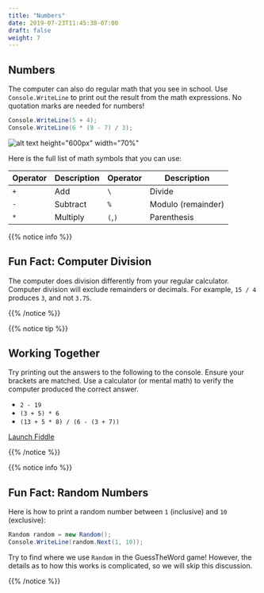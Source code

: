 ```yaml
---
title: "Numbers"
date: 2019-07-23T11:45:38-07:00
draft: false
weight: 7
---
```


## Numbers

The computer can also do regular math that you see in school. Use `Console.WriteLine` to print out the result from the math expressions. No quotation marks are needed for numbers!

```csharp
Console.WriteLine(5 + 4);
Console.WriteLine(6 * (9 - 7) / 3);
```

![alt text height="600px" width="70%"](../media/numbers-intro.png "Printing numbers")

Here is the full list of math symbols that you can use:

| Operator | Description | Operator     | Description        |
| -------- | ----------- | ------------ | ------------------ |
| `+`      | Add         | `\`          | Divide             | 
| `-`      | Subtract    | `%`          | Modulo (remainder) |
| `*`      | Multiply    | `(`,`)`      | Parenthesis        |

{{% notice info %}}

## Fun Fact: Computer Division

The computer does division differently from your regular calculator. Computer division will exclude remainders or decimals. For example, `15 / 4` produces `3`, and not `3.75`.

{{% /notice %}}

{{% notice tip %}}

## Working Together

Try printing out the answers to the following to the console. Ensure your brackets are matched. Use a calculator (or mental math) to verify the computer produced the correct answer.

- `2 - 19`
- `(3 + 5) * 6`
- `(13 + 5 * 8) / (6 - (3 + 7))`

<a class="my-2 mx-4 btn btn-info" href="https://dotnetfiddle.net/ULv0JH" target="_blank">Launch Fiddle</a>

{{% /notice %}}

{{% notice info %}}

## Fun Fact: Random Numbers

Here is how to print a random number between `1` (inclusive) and `10` (exclusive):

```csharp
Random random = new Random();
Console.WriteLine(random.Next(1, 10));
```

Try to find where we use `Random` in the GuessTheWord game! However, the details as to how this works is complicated, so we will skip this discussion.

{{% /notice %}}
